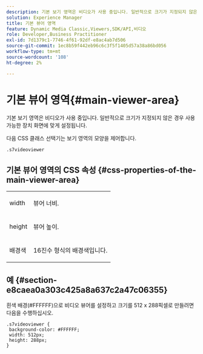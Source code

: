```yaml
---
description: 기본 보기 영역은 비디오가 사용 중입니다. 일반적으로 크기가 지정되지 않은 경우 사용 가능한 장치 화면에 맞게 설정됩니다.
solution: Experience Manager
title: 기본 뷰어 영역
feature: Dynamic Media Classic,Viewers,SDK/API,비디오
role: Developer,Business Practitioner
exl-id: 7d1379c1-7746-4f61-92df-e8ac4ab7d506
source-git-commit: 1ec8b59f442eb96c6c3f5f1405d57a38a86bd056
workflow-type: tm+mt
source-wordcount: '108'
ht-degree: 2%

---
```


# 기본 뷰어 영역{#main-viewer-area}

기본 보기 영역은 비디오가 사용 중입니다. 일반적으로 크기가 지정되지 않은 경우 사용 가능한 장치 화면에 맞게 설정됩니다.

<!--<a id="section_061E550C1C1D4DB2BD663A898895B38C"></a>-->

다음 CSS 클래스 선택기는 보기 영역의 모양을 제어합니다.

```
.s7videoviewer 
```

## 기본 뷰어 영역의 CSS 속성 {#css-properties-of-the-main-viewer-area}

<table id="table_C48C56E696304C9BAFEE71BA9EA9A174"> 
 <tbody> 
  <tr> 
   <td colname="col1"> <p> <span class="codeph"> width </span> </p> </td> 
   <td colname="col2"> <p>뷰어 너비. </p> </td> 
  </tr> 
  <tr> 
   <td colname="col1"> <p> <span class="codeph"> height </span> </p> </td> 
   <td colname="col2"> <p>뷰어 높이. </p> </td> 
  </tr> 
  <tr> 
   <td colname="col1"> <p> <span class="codeph"> 배경색  </span> </p> </td> 
   <td colname="col2"> <p> 16진수 형식의 배경색입니다. </p> </td> 
  </tr> 
 </tbody> 
</table>

## 예 {#section-e8caea0a303c425a8a637c2a47c06355}

흰색 배경(#FFFFFF)으로 비디오 뷰어를 설정하고 크기를 512 x 288픽셀로 만들려면 다음을 수행하십시오.

```
.s7videoviewer { 
 background-color: #FFFFFF; 
 width: 512px; 
 height: 288px;  
}
```
